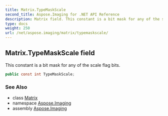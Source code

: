 ```yaml
---
title: Matrix.TypeMaskScale
second_title: Aspose.Imaging for .NET API Reference
description: Matrix field. This constant is a bit mask for any of the scale flag bits
type: docs
weight: 250
url: /net/aspose.imaging/matrix/typemaskscale/
---
```

## Matrix.TypeMaskScale field

This constant is a bit mask for any of the scale flag bits.

```csharp
public const int TypeMaskScale;
```

### See Also

* class [Matrix](../)
* namespace [Aspose.Imaging](../../matrix/)
* assembly [Aspose.Imaging](../../../)


